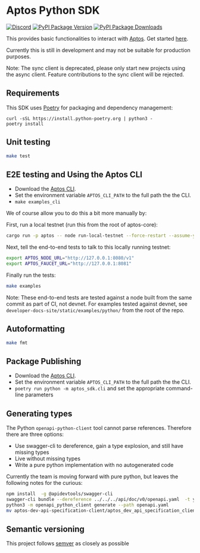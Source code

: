 # Aptos Python SDK
[![Discord][discord-image]][discord-url]
[![PyPI Package Version][pypi-image-version]][pypi-url]
[![PyPI Package Downloads][pypi-image-downloads]][pypi-url]

This provides basic functionalities to interact with [Aptos](https:/github.com/aptos-labs/aptos-core/). Get started [here](https://aptos.dev/guides/system-integrators-guide/#getting-started).

Currently this is still in development and may not be suitable for production purposes.

Note: The sync client is deprecated, please only start new projects using the async client. Feature contributions to the sync client will be rejected.

## Requirements
This SDK uses [Poetry](https://python-poetry.org/docs/#installation) for packaging and dependency management:

```
curl -sSL https://install.python-poetry.org | python3 -
poetry install
```

## Unit testing
```bash
make test
```

## E2E testing and Using the Aptos CLI

* Download the [Aptos CLI](https://aptos.dev/tools/aptos-cli/install-cli/).
* Set the environment variable `APTOS_CLI_PATH` to the full path the the CLI.
* `make examples_cli`

We of course allow you to do this a bit more manually by:

First, run a local testnet (run this from the root of aptos-core):

```bash
cargo run -p aptos -- node run-local-testnet --force-restart --assume-yes
```

Next, tell the end-to-end tests to talk to this locally running testnet:

```bash
export APTOS_NODE_URL="http://127.0.0.1:8080/v1"
export APTOS_FAUCET_URL="http://127.0.0.1:8081"
```

Finally run the tests:

```bash
make examples
```

Note: These end-to-end tests are tested against a node built from the same commit as part of CI, not devnet. For examples tested against devnet, see `developer-docs-site/static/examples/python/` from the root of the repo.

## Autoformatting
```bash
make fmt
```

## Package Publishing

* Download the [Aptos CLI](https://aptos.dev/tools/aptos-cli/install-cli/).
* Set the environment variable `APTOS_CLI_PATH` to the full path the the CLI.
* `poetry run python -m aptos_sdk.cli` and set the appropriate command-line parameters

## Generating types
The Python `openapi-python-client` tool cannot parse references. Therefore there are three options:

- Use swagger-cli to dereference, gain a type explosion, and still have missing types
- Live without missing types
- Write a pure python implementation with no autogenerated code

Currently the team is moving forward with pure python, but leaves the following notes for the curious:

```bash
npm install  -g @apidevtools/swagger-cli
swagger-cli bundle --dereference ../../../api/doc/v0/openapi.yaml  -t yaml > openapi.yaml
python3 -m openapi_python_client generate --path openapi.yaml
mv aptos-dev-api-specification-client/aptos_dev_api_specification_client/ aptos_sdk/openapi
```

## Semantic versioning
This project follows [semver](https://semver.org/) as closely as possible

[repo]: https://github.com/aptos-labs/aptos-core
[pypi-image-version]: https://img.shields.io/pypi/v/aptos-sdk.svg
[pypi-image-downloads]: https://img.shields.io/pypi/dm/aptos-sdk.svg
[pypi-url]: https://pypi.org/project/aptos-sdk
[discord-image]: https://img.shields.io/discord/945856774056083548?label=Discord&logo=discord&style=flat~~~~
[discord-url]: https://discord.gg/aptosnetwork
